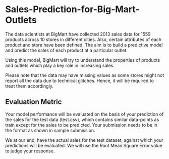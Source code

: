# Sales-Prediction-for-Big-Mart-Outlets
The data scientists at BigMart have collected 2013 sales data for 1559 products across 10 stores in different cities. 
Also, certain attributes of each product and store have been defined. The aim is to build a predictive model and predict the sales of each product at a particular outlet.

Using this model, BigMart will try to understand the properties of products and outlets which play a key role in increasing sales.

Please note that the data may have missing values as some stores might not report all the data due to technical glitches.
Hence, it will be required to treat them accordingly.

## Evaluation Metric
Your model performance will be evaluated on the basis of your prediction of the sales for the test data (test.csv), 
which contains similar data-points as train except for the sales to be predicted. Your submission needs to be in the format as shown in sample submission.

We at our end, have the actual sales for the test dataset, against which your predictions will be evaluated. 
We will use the Root Mean Square Error value to judge your response.
